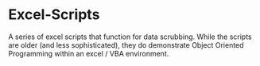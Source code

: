 # Excel-Scripts
A series of excel scripts that function for data scrubbing. While the scripts are older (and less sophisticated), they do demonstrate Object Oriented Programming within an excel / VBA environment.
